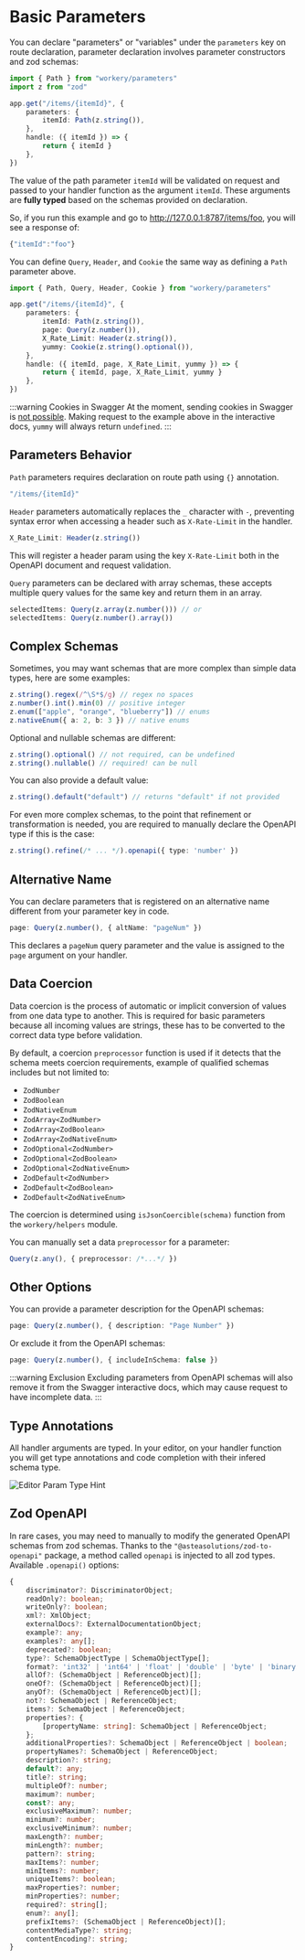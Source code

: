 # Basic Parameters

You can declare "parameters" or "variables" under the `parameters` key on route declaration, parameter declaration involves parameter constructors and zod schemas: 

```ts {5,7}
import { Path } from "workery/parameters"
import z from "zod"

app.get("/items/{itemId}", {
    parameters: {
        itemId: Path(z.string()),
    },
    handle: ({ itemId }) => {
        return { itemId }
    },
})
```

The value of the path parameter `itemId` will be validated on request and passed to your handler function as the argument `itemId`. These arguments are **fully typed** based on the schemas provided on declaration.

So, if you run this example and go to http://127.0.0.1:8787/items/foo, you will see a response of:

```ts
{"itemId":"foo"}
```

You can define `Query`, `Header`, and `Cookie` the same way as defining a `Path` parameter above.

```ts {5-8,10}
import { Path, Query, Header, Cookie } from "workery/parameters"

app.get("/items/{itemId}", {
    parameters: {
        itemId: Path(z.string()),
        page: Query(z.number()),
        X_Rate_Limit: Header(z.string()),
        yummy: Cookie(z.string().optional()),
    },
    handle: ({ itemId, page, X_Rate_Limit, yummy }) => {
        return { itemId, page, X_Rate_Limit, yummy }
    },
})
```

:::warning Cookies in Swagger
At the moment, sending cookies in Swagger is [not possible](https://swagger.io/docs/specification/v3_0/authentication/cookie-authentication/). Making request to the example above in the interactive docs, `yummy` will always return `undefined`.
:::

## Parameters Behavior

`Path` parameters requires declaration on route path using `{}` annotation.

```ts
"/items/{itemId}"
```

`Header` parameters automatically replaces the `_` character with `-`, preventing syntax error when accessing a header such as `X-Rate-Limit` in the handler.

```ts
X_Rate_Limit: Header(z.string())
```

This will register a header param using the key `X-Rate-Limit` both in the OpenAPI document and request validation.

`Query` parameters can be declared with array schemas, these accepts multiple query values for the same key and return them in an array.

```ts
selectedItems: Query(z.array(z.number())) // or
selectedItems: Query(z.number().array())
```

## Complex Schemas

Sometimes, you may want schemas that are more complex than simple data types, here are some examples:

```ts
z.string().regex(/^\S*$/g) // regex no spaces
z.number().int().min(0) // positive integer
z.enum(["apple", "orange", "blueberry"]) // enums
z.nativeEnum({ a: 2, b: 3 }) // native enums
```

Optional and nullable schemas are different:

```ts
z.string().optional() // not required, can be undefined
z.string().nullable() // required! can be null
```

You can also provide a default value:

```ts
z.string().default("default") // returns "default" if not provided
```

For even more complex schemas, to the point that refinement or transformation is needed, you are required to manually declare the OpenAPI type if this is the case:

```ts
z.string().refine(/* ... */).openapi({ type: 'number' })
```

## Alternative Name

You can declare parameters that is registered on an alternative name different from your parameter key in code.

```ts
page: Query(z.number(), { altName: "pageNum" })
```

This declares a `pageNum` query parameter and the value is assigned to the `page` argument on your handler.

## Data Coercion

Data coercion is the process of automatic or implicit conversion of values from one data type to another. This is required for basic parameters because all incoming values are strings, these has to be converted to the correct data type before validation.

By default, a coercion `preprocessor` function is used if it detects that the schema meets coercion requirements, example of qualified schemas includes but not limited to:
-   `ZodNumber`
-   `ZodBoolean`
-   `ZodNativeEnum`
-   `ZodArray<ZodNumber>`
-   `ZodArray<ZodBoolean>`
-   `ZodArray<ZodNativeEnum>`
-   `ZodOptional<ZodNumber>`
-   `ZodOptional<ZodBoolean>`
-   `ZodOptional<ZodNativeEnum>`
-   `ZodDefault<ZodNumber>`
-   `ZodDefault<ZodBoolean>`
-   `ZodDefault<ZodNativeEnum>`

The coercion is determined using `isJsonCoercible(schema)` function from the `workery/helpers` module.

You can manually set a data `preprocessor` for a parameter:

```ts
Query(z.any(), { preprocessor: /*...*/ })
```

## Other Options

You can provide a parameter description for the OpenAPI schemas:

```ts
page: Query(z.number(), { description: "Page Number" })
```

Or exclude it from the OpenAPI schemas:

```ts
page: Query(z.number(), { includeInSchema: false })
```

:::warning Exclusion
Excluding parameters from OpenAPI schemas will also remove it from the Swagger interactive docs, which may cause request to have incomplete data.
:::

## Type Annotations

All handler arguments are typed. In your editor, on your handler function you will get type annotations and code completion with their infered schema type.

![Editor Param Type Hint](/editorparamtypehint.jpg)

## Zod OpenAPI

In rare cases, you may need to manually to modify the generated OpenAPI schemas from zod schemas. Thanks to the `"@asteasolutions/zod-to-openapi"` package, a method called `openapi` is injected to all zod types. Available `.openapi()` options:

```ts
{
    discriminator?: DiscriminatorObject;
    readOnly?: boolean;
    writeOnly?: boolean;
    xml?: XmlObject;
    externalDocs?: ExternalDocumentationObject;
    example?: any;
    examples?: any[];
    deprecated?: boolean;
    type?: SchemaObjectType | SchemaObjectType[];
    format?: 'int32' | 'int64' | 'float' | 'double' | 'byte' | 'binary' | 'date' | 'date-time' | 'password' | string;
    allOf?: (SchemaObject | ReferenceObject)[];
    oneOf?: (SchemaObject | ReferenceObject)[];
    anyOf?: (SchemaObject | ReferenceObject)[];
    not?: SchemaObject | ReferenceObject;
    items?: SchemaObject | ReferenceObject;
    properties?: {
        [propertyName: string]: SchemaObject | ReferenceObject;
    };
    additionalProperties?: SchemaObject | ReferenceObject | boolean;
    propertyNames?: SchemaObject | ReferenceObject;
    description?: string;
    default?: any;
    title?: string;
    multipleOf?: number;
    maximum?: number;
    const?: any;
    exclusiveMaximum?: number;
    minimum?: number;
    exclusiveMinimum?: number;
    maxLength?: number;
    minLength?: number;
    pattern?: string;
    maxItems?: number;
    minItems?: number;
    uniqueItems?: boolean;
    maxProperties?: number;
    minProperties?: number;
    required?: string[];
    enum?: any[];
    prefixItems?: (SchemaObject | ReferenceObject)[];
    contentMediaType?: string;
    contentEncoding?: string;
}
```
